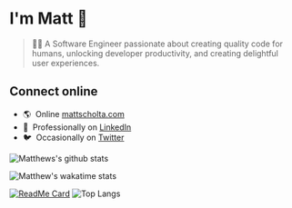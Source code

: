 # I'm Matt 👋

> 👨‍💻 A Software Engineer passionate about creating quality code for humans, unlocking developer productivity, and creating delightful user experiences.

## Connect online

- 🌎 &nbsp;Online [mattscholta.com](https://www.mattscholta.com)
- 💼 &nbsp;Professionally on [LinkedIn](https://www.linkedin.com/in/matthewscholta)
- 🐦 &nbsp;Occasionally on [Twitter](https://twitter.com/visormatt)

![Matthews's github stats](https://github-readme-stats.vercel.app/api?username=visormatt&count_private=true&show_icons=true&show_owner=true&theme=default&hide=contribs)

![Matthew's wakatime stats](https://github-readme-stats.vercel.app/api/wakatime?username=visormatt&theme=default&layout=compact)

[![ReadMe Card](https://github-readme-stats.vercel.app/api/pin/?username=visormatt&repo=generator&show_owner=true&theme=default)][link-generator]
![Top Langs](https://github-readme-stats.vercel.app/api/top-langs/?username=visormatt&theme=default&layout=compact)

<!-- ![I voted!](https://user-images.githubusercontent.com/3104489/97828882-616ae680-1c96-11eb-8110-4f39349b4033.gif) -->

<!-- - 🕹️ Tinkering on [Codepen](https://codepen.io/visormatt) -->

<!-- Links -->

[link-generator]: https://github.com/visormatt/generator "Generator"
